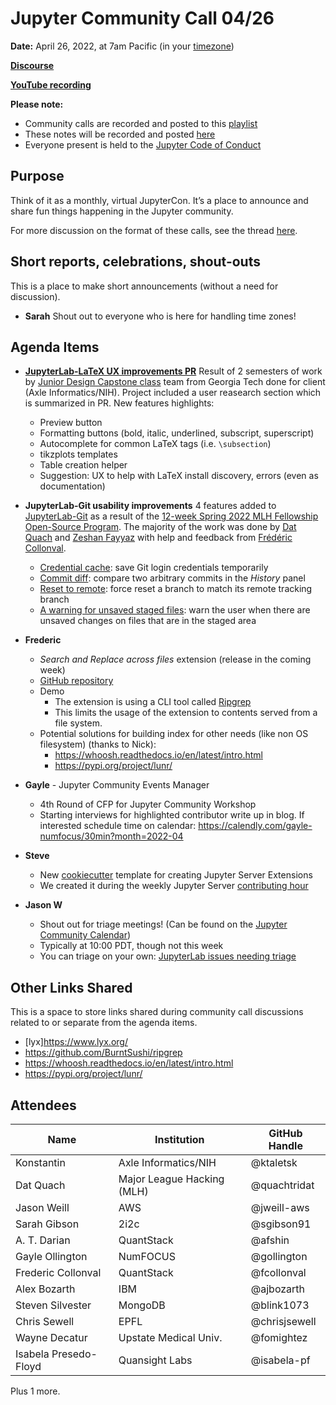 # Jupyter Community Call 04/26

**Date:** April 26, 2022, at 7am Pacific (in your [timezone](https://arewemeetingyet.com/Los%20Angeles/2022-04-26/7:00/Jupyter%20Community%20Call))

[**Discourse**](https://discourse.jupyter.org/t/jupyter-community-calls/668)

[**YouTube recording**](https://youtu.be/WDkudE2RvRk)

**Please note:**
- Community calls are recorded and posted to this [playlist](https://www.youtube.com/playlist?list=PLUrHeD2K9Cmkoamm4NjLmvXC4Y6E1o8SP)
- These notes will be recorded and posted [here](https://jupyter.readthedocs.io/en/latest/community/community-call-notes/index.html)
- Everyone present is held to the [Jupyter Code of Conduct](https://jupyter.org/conduct)

## Purpose

Think of it as a monthly, virtual JupyterCon. It’s a place to announce and share fun things happening in the Jupyter community.

For more discussion on the format of these calls, see the thread [here](https://discourse.jupyter.org/t/reviving-the-all-jupyter-team-meetings/423).

## Short reports, celebrations, shout-outs

This is a place to make short announcements (without a need for discussion). 

* **Sarah** Shout out to everyone who is here for handling time zones!

## Agenda Items

* **[JupyterLab-LaTeX UX improvements PR](https://github.com/jupyterlab/jupyterlab-latex/pull/192)** Result of 2 semesters of work by [Junior Design Capstone class](https://techstyle.lmc.gatech.edu/cs-tech-comm-junior-design-sequence/) team from Georgia Tech done for client (Axle Informatics/NIH). Project included a user reasearch section which is summarized in PR. New features highlights:
    * Preview button
    * Formatting buttons (bold, italic, underlined, subscript, superscript)
    * Autocomplete for common LaTeX tags (i.e. `\subsection`)
    * tikzplots templates
    * Table creation helper
    * Suggestion: UX to help with LaTeX install discovery, errors (even as documentation)

* **JupyterLab-Git usability improvements** 4 features added to [JupyterLab-Git](https://github.com/jupyterlab/jupyterlab-git) as a result of the [12-week Spring 2022 MLH Fellowship Open-Source Program](https://fellowship.mlh.io/programs/open-source). The majority of the work was done by [Dat Quach](https://github.com/quachtridat) and [Zeshan Fayyaz](https://github.com/ZeshanFayyaz) with help and feedback from [Frédéric Collonval](https://github.com/fcollonval).
    * [Credential cache](https://github.com/jupyterlab/jupyterlab-git/pull/1099): save Git login credentials temporarily
    * [Commit diff](https://github.com/jupyterlab/jupyterlab-git/pull/1108): compare two arbitrary commits in the *History* panel
    * [Reset to remote](https://github.com/jupyterlab/jupyterlab-git/pull/1087): force reset a branch to match its remote tracking branch
    * [A warning for unsaved staged files](https://github.com/jupyterlab/jupyterlab-git/pull/1075): warn the user when there are unsaved changes on files that are in the staged area

* **Frederic**
    * _Search and Replace across files_ extension (release in the coming week)
    * [GitHub repository](https://github.com/jupyterlab-contrib/search-replace)
    * Demo
        * The extension is using a CLI tool called [Ripgrep](https://github.com/BurntSushi/ripgrep)
        * This limits the usage of the extension to contents served from a file system.
    * Potential solutions for building index for other needs (like non OS filesystem) (thanks to Nick):
        * https://whoosh.readthedocs.io/en/latest/intro.html
        * https://pypi.org/project/lunr/
    
* **Gayle** - Jupyter Community Events Manager
    * 4th Round of CFP for Jupyter Community Workshop
    * Starting interviews for highlighted contributor write up in blog. If interested schedule time on calendar: https://calendly.com/gayle-numfocus/30min?month=2022-04
    
* **Steve**
    * New [cookiecutter](https://github.com/jupyter-server/extension-cookiecutter) template for creating Jupyter Server Extensions
    * We created it during the weekly Jupyter Server [contributing hour](https://github.com/jupyter-server/team-compass/issues/22)

* **Jason W**
    * Shout out for triage meetings! (Can be found on the [Jupyter Community Calendar](https://docs.jupyter.org/en/latest/community/content-community.html#jupyter-community-meetings))
    * Typically at 10:00 PDT, though not this week
    * You can triage on your own: [JupyterLab issues needing triage](https://github.com/jupyterlab/jupyterlab/labels/status%3ANeeds%20Triage)

## Other Links Shared

This is a space to store links shared during community call discussions related to or separate from the agenda items.

- [lyx]https://www.lyx.org/
- https://github.com/BurntSushi/ripgrep
- https://whoosh.readthedocs.io/en/latest/intro.html
- https://pypi.org/project/lunr/

## Attendees 

|   Name     |           Institution     | GitHub Handle|
|------------|---------------------------|--------------|
| Konstantin |Axle Informatics/NIH       | @ktaletsk |
| Dat Quach  | Major League Hacking (MLH) | @quachtridat |
| Jason Weill | AWS | @jweill-aws |
| Sarah Gibson | 2i2c     | @sgibson91 |
| A. T. Darian | QuantStack | @afshin | 
| Gayle Ollington|NumFOCUS|@gollington         |            | 
| Frederic Collonval | QuantStack | @fcollonval
| Alex Bozarth | IBM | @ajbozarth |
| Steven Silvester | MongoDB | @blink1073 |
| Chris Sewell           |      EPFL       | @chrisjsewell
| Wayne Decatur | Upstate Medical Univ. | @fomightez 
| Isabela Presedo-Floyd | Quansight Labs | @isabela-pf |

Plus 1 more.